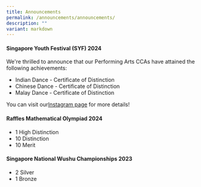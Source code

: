 ```yaml
---
title: Announcements
permalink: /announcements/announcements/
description: ""
variant: markdown
---
```

#### Singapore Youth Festival (SYF) 2024
We're thrilled to announce that our Performing Arts CCAs have attained the following achievements:
* Indian Dance - Certificate of Distinction
* Chinese Dance - Certificate of Distinction
* Malay Dance - Certificate of Distinction

You can visit our[Instagram page](https://www.instagram.com/boonlaygardenprisch/) for more details!



#### Raffles Mathematical Olympiad 2024
* 1 High Distinction
* 10 Distinction
* 10 Merit


#### Singapore National Wushu Championships 2023
* 2 Silver
* 1 Bronze